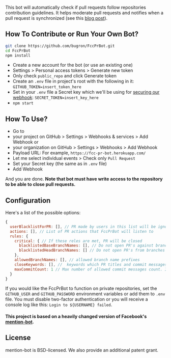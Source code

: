 This bot will automatically check if pull requests follow repositories contribution guidelines. It helps moderate pull requests and notifies when a pull request is synchronized (see this [blog post](https://github.com/blog/964-all-of-the-hooks)).

## How To Contribute or Run Your Own Bot?

```bash
git clone https://github.com/bugron/FccPrBot.git
cd FccPrBot
npm install
```

-  Create a new account for the bot (or use an existing one)
-  Settings > Personal access tokens > Generate new token
-  Only check `public_repo` and click Generate token
-  Create an `.env` file in project's root with the following in it:
`GITHUB_TOKEN=insert_token_here`
-  Set in your `.env` file a Secret key which we'll be using for [securing our webhook](https://developer.github.com/webhooks/securing/):
`SECRET_TOKEN=insert_key_here`
-  `npm start`

## How To Use?

- Go to
 - your project on GitHub > Settings > Webhooks & services > Add Webhook or
 - your organization on GitHub > Settings > Webhooks > Add Webhook
- Payload URL: For example, `https://fcc-pr-bot.herokuapp.com/`
- Let me select individual events > Check only `Pull Request`
- Set your Secret key (the same as in `.env` file)
- Add Webhook

And you are done. **Note that bot must have write access to the repository to be able to close pull requests.**

## Configuration

Here's a list of the possible options:

```js
{
  userBlacklistForPR: [], // PR made by users in this list will be ignored
  actions: [], // List of PR actions that FccPrBot will listen to
  rules: {
    critical: { // If these reles are met, PR will be closed
      blacklistedBaseBranchNames: [], // Do not open PR's against branches from this list
      blacklistedHeadBranchNames: [] // Do not open PR's from branches in this list
    },
    allowedBranchNames: [], // allowed branch name prefixes
    closeKeywords: [], //  keywords which PR titles and commit messages should not contain
    maxCommitCount: 1 // Max number of allowed commit messages count. If exceeded, bot will ask to squash commits.
  }
}
```

If you would like the FccPrBot to function on private repositories, set the `GITHUB_USER` and `GITHUB_PASSWORD` environment variables or add them to `.env` file. You must disable two-factor authentication or you will receive a console log like this: `Login to ${USERNAME} failed`.

#### This project is based on a heavily changed version of Facebook's [mention-bot](https://github.com/facebook/mention-bot).

## License

mention-bot is BSD-licensed. We also provide an additional patent grant.
